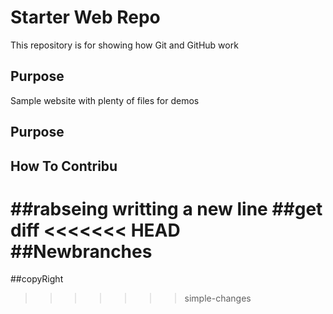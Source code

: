 # Starter Web Repo

This repository is for showing how Git and GitHub work

## Purpose

Sample website with plenty of files for demos

## Purpose
## How To Contribu

##rabseing 
writting a new line
##get diff
<<<<<<< HEAD
##Newbranches
=======
##copyRight
>>>>>>> simple-changes
